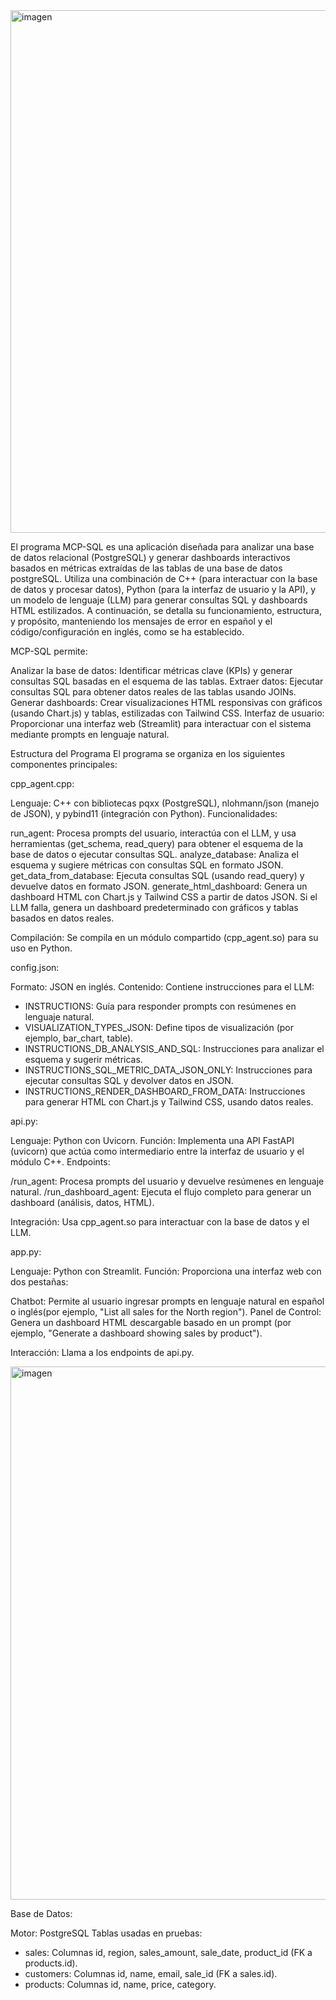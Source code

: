 
<img width="1330" height="836" alt="imagen" src="https://github.com/user-attachments/assets/7fe05226-8759-4a27-8962-4ac168d9f999" />


El programa MCP-SQL es una aplicación diseñada para analizar una base de datos relacional (PostgreSQL) y generar dashboards interactivos basados en métricas extraídas de las tablas de una base de datos postgreSQL. Utiliza una combinación de C++ (para interactuar con la base de datos y procesar datos), Python (para la interfaz de usuario y la API), y un modelo de lenguaje (LLM) para generar consultas SQL y dashboards HTML estilizados. A continuación, se detalla su funcionamiento, estructura, y propósito, manteniendo los mensajes de error en español y el código/configuración en inglés, como se ha establecido.

MCP-SQL permite:

Analizar la base de datos: Identificar métricas clave (KPIs) y generar consultas SQL basadas en el esquema de las tablas.
Extraer datos: Ejecutar consultas SQL para obtener datos reales de las tablas usando JOINs.
Generar dashboards: Crear visualizaciones HTML responsivas con gráficos (usando Chart.js) y tablas, estilizadas con Tailwind CSS.
Interfaz de usuario: Proporcionar una interfaz web (Streamlit) para interactuar con el sistema mediante prompts en lenguaje natural.

Estructura del Programa
El programa se organiza en los siguientes componentes principales:

cpp_agent.cpp:

Lenguaje: C++ con bibliotecas pqxx (PostgreSQL), nlohmann/json (manejo de JSON), y pybind11 (integración con Python).
Funcionalidades:

run_agent: Procesa prompts del usuario, interactúa con el LLM, y usa herramientas (get_schema, read_query) para obtener el esquema de la base de datos o ejecutar consultas SQL.
analyze_database: Analiza el esquema y sugiere métricas con consultas SQL en formato JSON.
get_data_from_database: Ejecuta consultas SQL (usando read_query) y devuelve datos en formato JSON.
generate_html_dashboard: Genera un dashboard HTML con Chart.js y Tailwind CSS a partir de datos JSON. Si el LLM falla, genera un dashboard predeterminado con gráficos y tablas basados en datos reales.


Compilación: Se compila en un módulo compartido (cpp_agent.so) para su uso en Python.


config.json:

Formato: JSON en inglés.
Contenido: Contiene instrucciones para el LLM:

- INSTRUCTIONS: Guía para responder prompts con resúmenes en lenguaje natural.
- VISUALIZATION_TYPES_JSON: Define tipos de visualización (por ejemplo, bar_chart, table).
- INSTRUCTIONS_DB_ANALYSIS_AND_SQL: Instrucciones para analizar el esquema y sugerir métricas.
- INSTRUCTIONS_SQL_METRIC_DATA_JSON_ONLY: Instrucciones para ejecutar consultas SQL y devolver datos en JSON.
- INSTRUCTIONS_RENDER_DASHBOARD_FROM_DATA: Instrucciones para generar HTML con Chart.js y Tailwind CSS, usando datos reales.


api.py:

Lenguaje: Python con Uvicorn.
Función: Implementa una API FastAPI (uvicorn) que actúa como intermediario entre la interfaz de usuario y el módulo C++.
Endpoints:

/run_agent: Procesa prompts del usuario y devuelve resúmenes en lenguaje natural.
/run_dashboard_agent: Ejecuta el flujo completo para generar un dashboard (análisis, datos, HTML).


Integración: Usa cpp_agent.so para interactuar con la base de datos y el LLM.


app.py:

Lenguaje: Python con Streamlit.
Función: Proporciona una interfaz web con dos pestañas:

Chatbot: Permite al usuario ingresar prompts en lenguaje natural en español o inglés(por ejemplo, "List all sales for the North region").
Panel de Control: Genera un dashboard HTML descargable basado en un prompt (por ejemplo, "Generate a dashboard showing sales by product").


Interacción: Llama a los endpoints de api.py.

<img width="1375" height="853" alt="imagen" src="https://github.com/user-attachments/assets/6e0343d1-4c8b-4196-9c46-bbb328d655a1" />


Base de Datos:

Motor: PostgreSQL
Tablas usadas en pruebas:

- sales: Columnas id, region, sales_amount, sale_date, product_id (FK a products.id).
- customers: Columnas id, name, email, sale_id (FK a sales.id).
- products: Columnas id, name, price, category.

